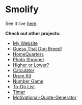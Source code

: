 # Smolify

See it live [here](https://sophie-tsai.github.io/Smolify/).

**Check out other projects:**

- [My Website](https://sophietsai.com)
- [Guess That Dog Breed!](https://sophie-tsai.github.io/Dog-Breed-Quiz/)
- [HomeQuarters](https://sophie-tsai.github.io/HomeQuarters)
- [Photo Shopper](https://sophie-tsai.github.io/Photo-Shopper/)
- [Higher or Lower?](https://sophie-tsai.github.io/Higher-Lower/)
- [Calculator](https://sophie-tsai.github.io/Calculator/)
- [Drum Kit](https://sophie-tsai.github.io/Drum-Kit/)
- [Number Game](https://sophie-tsai.github.io/Number-Game/)
- [To-Do List](https://sophie-tsai.github.io/To-Do-List/)
- [Timer](https://sophie-tsai.github.io/Timer/)
- [Motivational-Quote-Generator](https://sophie-tsai.github.io/Random-Quote-Machine/)
